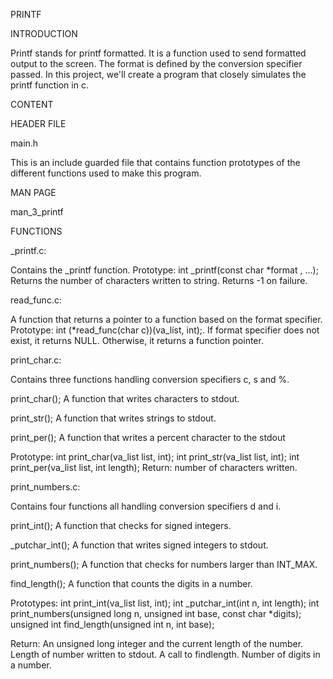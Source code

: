 PRINTF

INTRODUCTION

Printf stands for printf formatted. It is a function used to send formatted output to the screen. The format is defined by the conversion specifier passed. In this project, we'll create a program that closely simulates the printf function in c.

CONTENT

HEADER FILE

main.h

This is an include guarded file that contains function prototypes of the different functions used to make this program.

MAN PAGE

man_3_printf

FUNCTIONS

_printf.c: 

Contains the _printf function.
Prototype:  int _printf(const char *format , ...); 
Returns the number of characters written to string. 
Returns -1 on failure.

read_func.c:

A function that returns a pointer to a function based on the format specifier.
Prototype:  int (*read_func(char c))(va_list, int);. 
If format specifier does not exist, it returns NULL. 
Otherwise, it returns a function pointer.

print_char.c:

Contains three functions handling conversion specifiers c, s and %. 

print_char();
A function that writes characters to stdout. 

print_str();
A function that writes strings to stdout. 

print_per();
A function that writes a percent character to the stdout

Prototype:
int print_char(va_list list, int); 
int print_str(va_list list, int); 
int print_per(va_list list, int length);
Return: number of characters written.

print_numbers.c:

Contains four functions all handling conversion specifiers d and i.

print_int();
A function that checks for signed integers. 

_putchar_int();
A function that writes signed integers to stdout.

print_numbers();
 A function that checks for numbers larger than INT_MAX.

find_length();
A function that counts the digits in a number.

Prototypes: 
int print_int(va_list list, int);
int _putchar_int(int n, int  length);
int print_numbers(unsigned long n, unsigned int base, const char *digits); unsigned int find_length(unsigned int n, int base);

Return:
An unsigned long integer and the current length of the number.
Length of number written to stdout.
A call to findlength.
Number of digits in a number.




